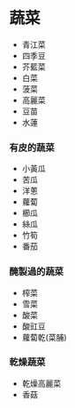 # 蔬菜

+ 青江菜
+ 四季豆
+ 芥藍菜
+ 白菜
+ 菠菜
+ 高麗菜
+ 豆苗
+ 水蓮

### 有皮的蔬菜

+ 小黃瓜
+ 苦瓜
+ 洋蔥
+ 蘿蔔
+ 櫛瓜
+ 絲瓜
+ 竹筍
+ 番茄

### 醃製過的蔬菜

+ 榨菜
+ 雪菜
+ 酸菜
+ 酸豇豆
+ 蘿蔔乾(菜脯)

### 乾燥蔬菜

+ 乾燥高麗菜
+ 香菇